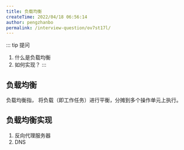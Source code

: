 ```yaml
---
title: 负载均衡
createTime: 2022/04/18 06:56:14
author: pengzhanbo
permalink: /interview-question/ov7st17l/
---
```


::: tip 提问

1. 什么是负载均衡
2. 如何实现？
:::

## 负载均衡

负载均衡指， 将负载（即工作任务）进行平衡，分摊到多个操作单元上执行。

## 负载均衡实现

1. 反向代理服务器
2. DNS
